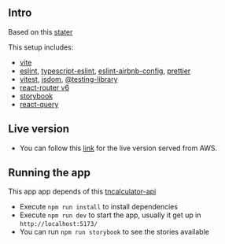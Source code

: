 ## Intro

Based on this [stater](https://github.com/CodingGarden/react-ts-starter)

This setup includes:

- [vite](https://vitejs.dev/)
- [eslint](https://eslint.org/), [typescript-eslint](https://typescript-eslint.io/), [eslint-airbnb-config](https://github.com/airbnb/javascript), [prettier](https://prettier.io/)
- [vitest](https://vitest.dev/), [jsdom](https://github.com/jsdom/jsdom), [@testing-library](https://testing-library.com/)
- [react-router v6](https://reactrouter.com/en/main)
- [storybook](https://storybook.js.org/)
- [react-query](https://tanstack.com/query/v3/)

## Live version

- You can follow this [link](http://www.tncalculator.io.s3-website-us-east-1.amazonaws.com/) for the live version served from AWS.

## Running the app

This app app depends of this [tncalculator-api](https://github.com/fcastillo18/tncalculator-api)

- Execute `npm run install` to install dependencies
- Execute `npm run dev` to start the app, usually it get up in `http://localhost:5173/`
- You can run `npm run storybook` to see the stories available
